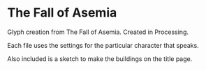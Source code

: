 # The Fall of Asemia
Glyph creation from The Fall of Asemia.  Created in Processing.

Each file uses the settings for the particular character that speaks.

Also included is a sketch to make the buildings on the title page.
